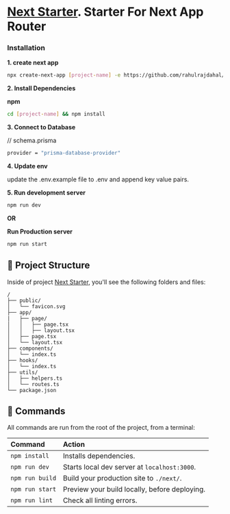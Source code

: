 # [Next Starter](https://github.com/rahulrajdahal/next-starter). Starter For Next App Router

### Installation

**1. create next app**

```sh
npx create-next-app [project-name] -e https://github.com/rahulrajdahal/next-starter
```

**2. Install Dependencies**

**npm**

```sh
cd [project-name] && npm install
```

**3. Connect to Database**

// schema.prisma

```sh
provider = "prisma-database-provider"
```

**4. Update env**

update the .env.example file to .env and append key value pairs.

**5. Run development server**

```sh
npm run dev
```

**OR**

**Run Production server**

```sh
npm run start
```

## 🚀 Project Structure

Inside of project [Next Starter](https://github.com/rahulrajdahal/next-starter), you'll see the following folders and files:

```text
/
├── public/
│   └── favicon.svg
├── app/
|   ├── page/
│   │   ├── page.tsx
│   │   ├── layout.tsx
│   ├── page.tsx
│   └── layout.tsx
├── components/
│   └── index.ts
├── hooks/
│   └── index.ts
├── utils/
│   ├── helpers.ts
│   └── routes.ts
└── package.json
```

## 🧞 Commands

All commands are run from the root of the project, from a terminal:

| Command         | Action                                       |
| :-------------- | :------------------------------------------- |
| `npm install`   | Installs dependencies.                        |
| `npm run dev`   | Starts local dev server at `localhost:3000`.  |
| `npm run build` | Build your production site to `./next/`.      |
| `npm run start` | Preview your build locally, before deploying. |
| `npm run lint`  | Check all linting errors. |
